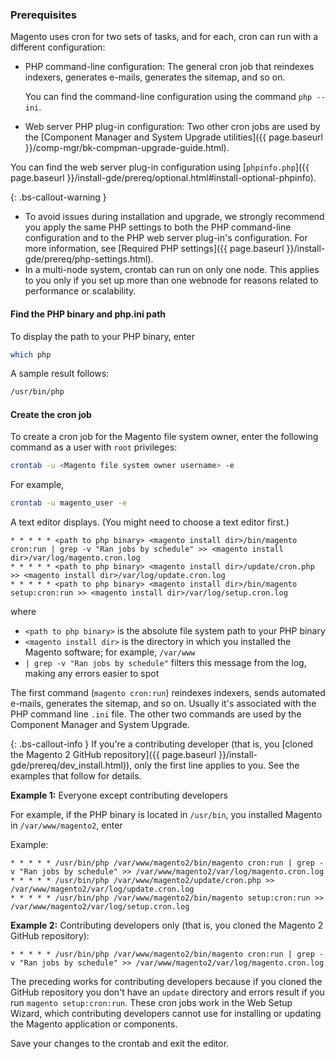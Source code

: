 ### Prerequisites

Magento uses cron for two sets of tasks, and for each, cron can run with a different configuration:

*  PHP command-line configuration: The general cron job that reindexes indexers, generates e-mails, generates the sitemap, and so on.

   You can find the command-line configuration using the command `php --ini`.

*  Web server PHP plug-in configuration: Two other cron jobs are used by the [Component Manager and System Upgrade utilities]({{ page.baseurl }}/comp-mgr/bk-compman-upgrade-guide.html).

 You can find the web server plug-in configuration using [`phpinfo.php`]({{ page.baseurl }}/install-gde/prereq/optional.html#install-optional-phpinfo).

{: .bs-callout-warning }

*  To avoid issues during installation and upgrade, we strongly recommend you apply the same PHP settings to both the PHP command-line configuration and to the PHP web server plug-in's configuration. For more information, see [Required PHP settings]({{ page.baseurl }}/install-gde/prereq/php-settings.html).
*  In a multi-node system, crontab can run on only one node. This applies to you only if you set up more than one webnode for reasons related to performance or scalability.

#### Find the PHP binary and php.ini path

To display the path to your PHP binary, enter

```bash
which php
```

A sample result follows:

```bash
/usr/bin/php
```

#### Create the cron job

To create a cron job for the Magento file system owner, enter the following command as a user with `root` privileges:

```bash
crontab -u <Magento file system owner username> -e
```

For example,

```bash
crontab -u magento_user -e
```

A text editor displays. (You might need to choose a text editor first.)

```terminal
* * * * * <path to php binary> <magento install dir>/bin/magento cron:run | grep -v "Ran jobs by schedule" >> <magento install dir>/var/log/magento.cron.log
* * * * * <path to php binary> <magento install dir>/update/cron.php >> <magento install dir>/var/log/update.cron.log
* * * * * <path to php binary> <magento install dir>/bin/magento setup:cron:run >> <magento install dir>/var/log/setup.cron.log
```

where

*  `<path to php binary>` is the absolute file system path to your PHP binary
*  `<magento install dir>` is the directory in which you installed the Magento software; for example, `/var/www`
*  `| grep -v "Ran jobs by schedule"` filters this message from the log, making any errors easier to spot

The first command (`magento cron:run`) reindexes indexers, sends automated e-mails, generates the sitemap, and so on. Usually it's associated with the PHP command line `.ini` file. The other two commands are used by the Component Manager and System Upgrade.

{: .bs-callout-info }
If you're a contributing developer (that is, you [cloned the Magento 2 GitHub repository]({{ page.baseurl }}/install-gde/prereq/dev_install.html)), only the first line applies to you. See the examples that follow for details.

**Example 1:** Everyone except contributing developers

For example, if the PHP binary is located in `/usr/bin`, you installed Magento in `/var/www/magento2`, enter

Example:

```terminal
* * * * * /usr/bin/php /var/www/magento2/bin/magento cron:run | grep -v "Ran jobs by schedule" >> /var/www/magento2/var/log/magento.cron.log
* * * * * /usr/bin/php /var/www/magento2/update/cron.php >> /var/www/magento2/var/log/update.cron.log
* * * * * /usr/bin/php /var/www/magento2/bin/magento setup:cron:run >> /var/www/magento2/var/log/setup.cron.log
```

**Example 2:** Contributing developers only (that is, you cloned the Magento 2 GitHub repository):

```terminal
* * * * * /usr/bin/php /var/www/magento2/bin/magento cron:run | grep -v "Ran jobs by schedule" >> /var/www/magento2/var/log/magento.cron.log
```

The preceding works for contributing developers because if you cloned the GitHub repository you don't have an `update` directory and errors result if you run `magento setup:cron:run`. These cron jobs work in the Web Setup Wizard, which contributing developers cannot use for installing or updating the Magento application or components.

Save your changes to the crontab and exit the editor.

